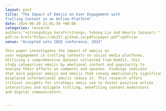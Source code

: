 ```yaml
---
layout: post
title: "The Impact of Emojis on User Engagement with
Trolling Content in an Online Platform"
date: 2024-06-20 21:01:59 +00:00
categories: research
authors:"<strong>Diya Saraf</strong>, Yuhong Liu and Hooria Jazaieri "
pdf:<a href="https://ds257.github.io/pdfs/paper.pdf">pdf</a> 
venue: "Accepted into IEEE conference, 2024"

This paper investigates the impact of emojis on
user engagement in trolling contexts on social media platforms.
Utilizing a comprehensive dataset collected from Reddit, this
study categorizes emojis by emotional content and popularity to
analyze their effects on comments and upvotes. Findings indicate
that more popular emojis and emojis that convey emotionality significantly enhance user engagement, while excessive or
misplaced informational emojis reduce it. This research offers
critical insights for strategic emoji use to foster positive online
interactions and mitigate trolling, benefiting content moderators
and digital communicators.


---
```

